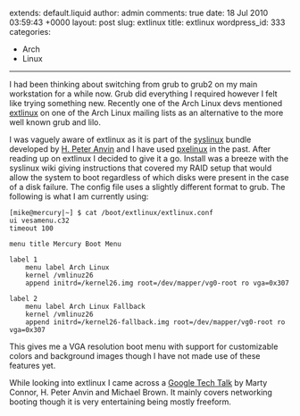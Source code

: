 extends: default.liquid
author: admin
comments: true
date: 18 Jul 2010 03:59:43 +0000
layout: post
slug: extlinux
title: extlinux
wordpress_id: 333
categories:
- Arch
- Linux
---

I had been thinking about switching from grub to grub2 on my main workstation for a while now. Grub did everything I required however I felt like trying something new. Recently one of the Arch Linux devs mentioned [extlinux](http://syslinux.zytor.com/wiki/index.php/EXTLINUX) on one of the Arch Linux mailing lists as an alternative to the more well known grub and lilo.

I was vaguely aware of extlinux as it is part of the [syslinux](http://syslinux.zytor.com) bundle developed by [H. Peter Anvin](http://en.wikipedia.org/wiki/Hans_Peter_Anvin) and I have used [pxelinux](http://syslinux.zytor.com/wiki/index.php/PXELINUX) in the past. After reading up on extlinux I decided to give it a go. Install was a breeze with the syslinux wiki giving instructions that covered my RAID setup that would allow the system to boot regardless of which disks were present in the case of a disk failure. The config file uses a slightly different format to grub. The following is what I am currently using:


    
    [mike@mercury|~] $ cat /boot/extlinux/extlinux.conf 
    ui vesamenu.c32
    timeout 100
    
    menu title Mercury Boot Menu
    
    label 1
        menu label Arch Linux
        kernel /vmlinuz26
        append initrd=/kernel26.img root=/dev/mapper/vg0-root ro vga=0x307
    
    label 2
        menu label Arch Linux Fallback
        kernel /vmlinuz26
        append initrd=/kernel26-fallback.img root=/dev/mapper/vg0-root ro vga=0x307



This gives me a VGA resolution boot menu with support for customizable colors and background images though I have not made use of these features yet.

While looking into extlinux I came across a [Google Tech Talk](http://video.google.com/videoplay?docid=1911723796712805715) by Marty Connor, H. Peter Anvin and Michael Brown. It mainly covers networking booting though it is very entertaining being mostly freeform.


